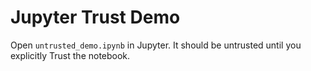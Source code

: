 # Jupyter Trust Demo

Open `untrusted_demo.ipynb` in Jupyter. It should be untrusted until you explicitly Trust the notebook.